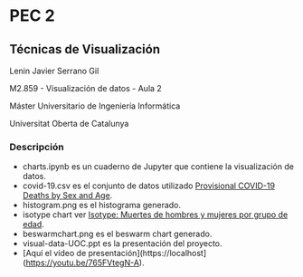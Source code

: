 # PEC 2

## Técnicas de Visualización

Lenin Javier Serrano Gil​

M2.859 - Visualización de datos - Aula 2​

Máster Universitario de Ingeniería Informática​

Universitat Oberta de Catalunya​

### Descripción

+ charts.ipynb es un cuaderno de Jupyter que contiene la visualización de datos.
+ covid-19.csv es el conjunto de datos utilizado [Provisional COVID-19 Deaths by Sex and Age](https://catalog.data.gov/dataset/provisional-covid-19-death-counts-by-sex-age-and-state).
+ histogram.png es el histograma generado.
+ isotype chart ver [Isotype: Muertes de hombres y mujeres por grupo de edad](https://infogram.com/covid-19-1h7v4pdjwlovj4k?live).
+ beswarmchart.png es el beswarm chart generado.
+ visual-data-UOC.ppt es la presentación del proyecto.
+ [Aquí el vídeo de presentación](https://localhost](https://youtu.be/765FVtegN-A).
